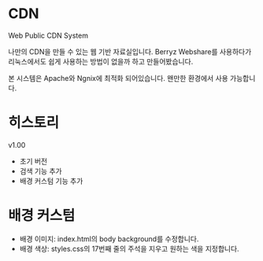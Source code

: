 # CDN
Web Public CDN System

나만의 CDN을 만들 수 있는 웹 기반 자료실입니다.
Berryz Webshare를 사용하다가 리눅스에서도 쉽게 사용하는 방법이 없을까 하고 만들어봤습니다.

본 시스템은 Apache와 Ngnix에 최적화 되어있습니다. 왠만한 환경에서 사용 가능합니다.

# 히스토리
v1.00
* 초기 버전
* 검색 기능 추가
* 배경 커스텀 기능 추가

# 배경 커스텀
* 배경 이미지: index.html의 body background를 수정합니다.
* 배경 색상: styles.css의 17번째 줄의 주석을 지우고 원하는 색을 지정합니다.
